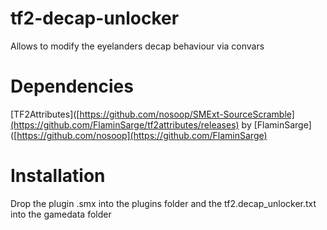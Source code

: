 # tf2-decap-unlocker
Allows to modify the eyelanders decap behaviour via convars

# Dependencies
[TF2Attributes]([https://github.com/nosoop/SMExt-SourceScramble](https://github.com/FlaminSarge/tf2attributes/releases) by [FlaminSarge]([https://github.com/nosoop](https://github.com/FlaminSarge)

# Installation
Drop the plugin .smx into the plugins folder and the tf2.decap_unlocker.txt into the gamedata folder
